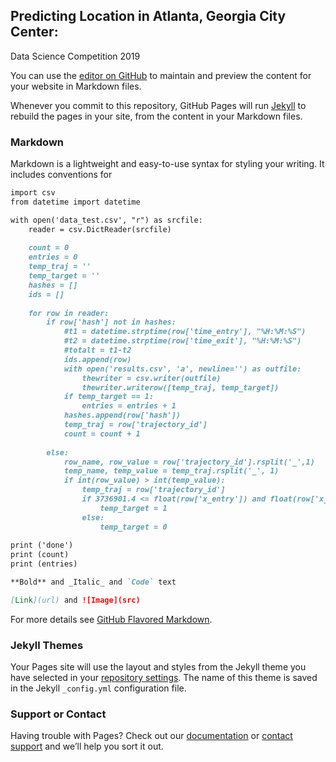 ## Predicting Location in Atlanta, Georgia City Center: 
Data Science Competition 2019


You can use the [editor on GitHub](https://github.com/sammyburr/MMMFinalProject/edit/master/README.md) to maintain and preview the content for your website in Markdown files.

Whenever you commit to this repository, GitHub Pages will run [Jekyll](https://jekyllrb.com/) to rebuild the pages in your site, from the content in your Markdown files.

### Markdown

Markdown is a lightweight and easy-to-use syntax for styling your writing. It includes conventions for

```markdown
import csv 
from datetime import datetime

with open('data_test.csv', "r") as srcfile:
	reader = csv.DictReader(srcfile)
	
	count = 0 
	entries = 0
	temp_traj = ''
	temp_target = ''
	hashes = []
	ids = []
	
	for row in reader: 
		if row['hash'] not in hashes:
			#t1 = datetime.strptime(row['time_entry'], "%H:%M:%S")
			#t2 = datetime.strptime(row['time_exit'], "%H:%M:%S")
			#totalt = t1-t2 
			ids.append(row)
			with open('results.csv', 'a', newline='') as outfile: 
				thewriter = csv.writer(outfile)
				thewriter.writerow([temp_traj, temp_target])
			if temp_target == 1:
				entries = entries + 1
			hashes.append(row['hash'])
			temp_traj = row['trajectory_id'] 
			count = count + 1
		
		else: 
			row_name, row_value = row['trajectory_id'].rsplit('_',1)
			temp_name, temp_value = temp_traj.rsplit('_', 1)
			if int(row_value) > int(temp_value):
				temp_traj = row['trajectory_id']
				if 3736901.4 <= float(row['x_entry']) and float(row['x_entry']) <= 3782901.4 and 19358905.4 >= float((row['y_entry'])[1:]) and float((row['y_entry'])[1:]) >= 19158905.4: 
					temp_target = 1
				else:
					temp_target = 0
				
print ('done')
print (count)
print (entries)

**Bold** and _Italic_ and `Code` text

[Link](url) and ![Image](src)
```

For more details see [GitHub Flavored Markdown](https://guides.github.com/features/mastering-markdown/).

### Jekyll Themes

Your Pages site will use the layout and styles from the Jekyll theme you have selected in your [repository settings](https://github.com/sammyburr/MMMFinalProject/settings). The name of this theme is saved in the Jekyll `_config.yml` configuration file.

### Support or Contact

Having trouble with Pages? Check out our [documentation](https://help.github.com/categories/github-pages-basics/) or [contact support](https://github.com/contact) and we’ll help you sort it out.
